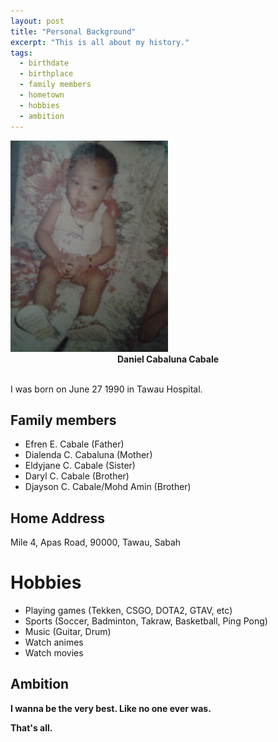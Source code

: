 ```yaml
---
layout: post
title: "Personal Background"
excerpt: "This is all about my history."
tags:
  - birthdate
  - birthplace
  - family members
  - hometown
  - hobbies
  - ambition
---
```


<img src="/images/baby.jpg" alt="Daniel Cabale" style="width: 50%; height: 50%;">

<center><b>Daniel Cabaluna Cabale</b></center><br>

I was born on June 27 1990 in Tawau Hospital.

## Family members
* Efren E. Cabale (Father)
* Dialenda C. Cabaluna (Mother)
* Eldyjane C. Cabale (Sister)
* Daryl C. Cabale (Brother)
* Djayson C. Cabale/Mohd Amin (Brother)

## Home Address
Mile 4, Apas Road, 90000, Tawau, Sabah

# Hobbies
* Playing games (Tekken, CSGO, DOTA2, GTAV, etc)
* Sports (Soccer, Badminton, Takraw, Basketball, Ping Pong)
* Music (Guitar, Drum)
* Watch animes
* Watch movies

## Ambition
<b>I wanna be the very best. Like no one ever was. </br>

That's all.

